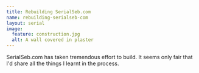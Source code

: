 ```yaml
---
title: Rebuilding SerialSeb.com
name: rebuilding-serialseb-com
layout: serial
image:
  feature: construction.jpg
  alt: A wall covered in plaster
---
```

SerialSeb.com has taken tremendous effort to build. It seems only fair that I'd share all the things I learnt in the process.
